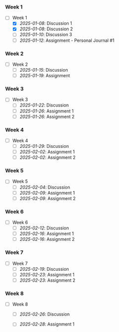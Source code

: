 ### Week 1
- [ ] Week 1
	- [x] *2025-01-08*: Discussion 1
	- [x] *2025-01-08*: Discussion 2
	- [ ] *2025-01-10*: Discussion 3
	- [ ] *2025-01-12*: Assignment - Personal Journal #1
### Week 2
- [ ] Week 2
	- [ ] *2025-01-15*: Discussion
	- [ ] *2025-01-19*: Assignment
### Week 3
- [ ] Week 3
	- [ ] *2025-01-22*: Discussion
	- [ ] *2025-01-26*: Assignment 1
	- [ ] *2025-01-26*: Assignment 2
### Week 4
- [ ] Week 4
	- [ ] *2025-01-29*: Discussion
	- [ ] *2025-02-02*: Assignment 1
	- [ ] *2025-02-02*: Assignment 2
### Week 5
- [ ] Week 5
	- [ ] *2025-02-04*: Discussion
	- [ ] *2025-02-09*: Assignment 1
	- [ ] *2025-02-09*: Assignment 2
### Week 6
- [ ] Week 6
	- [ ] *2025-02-12*: Discussion
	- [ ] *2025-02-16*: Assignment 1
	- [ ] *2025-02-16*: Assignment 2
### Week 7
- [ ] Week 7
	- [ ] *2025-02-19*: Discussion
	- [ ] *2025-02-23*: Assignment 1
	- [ ] *2025-02-23*: Assignment 2
### Week 8
- [ ] Week 8
	- [ ] *2025-02-26*: Discussion
	- [ ] *2025-02-28*: Assignment 1


